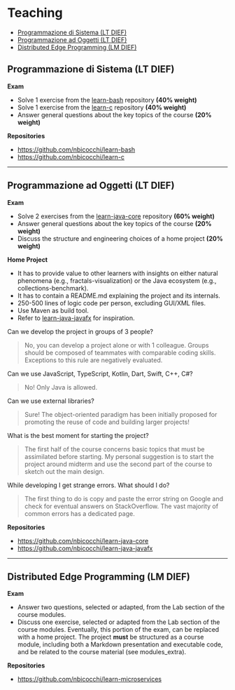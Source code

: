 # Teaching
* [Programmazione di Sistema (LT DIEF)](#programmazione-di-sistema-lt-dief)
* [Programmazione ad Oggetti (LT DIEF)](#programmazione-ad-oggetti-lt-dief)
* [Distributed Edge Programming (LM DIEF)](#distributed-edge-programming-lm-dief)

## Programmazione di Sistema (LT DIEF)

**Exam**

* Solve 1 exercise from the [learn-bash](https://github.com/nbicocchi/learn-bash) repository **(40% weight)**
* Solve 1 exercise from the [learn-c](https://github.com/nbicocchi/learn-c) repository **(40% weight)**
* Answer general questions about the key topics of the course **(20% weight)**

**Repositories**

* https://github.com/nbicocchi/learn-bash
* https://github.com/nbicocchi/learn-c

---

## Programmazione ad Oggetti (LT DIEF)

**Exam**

* Solve 2 exercises from the [learn-java-core](https://github.com/nbicocchi/learn-java-core) repository **(60% weight)**
* Answer general questions about the key topics of the course **(20% weight)**
* Discuss the structure and engineering choices of a home project **(20% weight)**

**Home Project**

* It has to provide value to other learners with insights on either natural phenomena (e.g., fractals-visualization) or the Java ecosystem (e.g., collections-benchmark).
* It has to contain a README.md explaining the project and its internals.
* 250-500 lines of logic code per person, excluding GUI/XML files.
* Use Maven as build tool.
* Refer to [learn-java-javafx](https://github.com/nbicocchi/learn-java-javafx/tree/main/code) for inspiration.

Can we develop the project in groups of 3 people?
> No, you can develop a project alone or with 1 colleague. Groups should be composed of teammates with comparable coding skills. Exceptions to this rule are negatively evaluated.

Can we use JavaScript, TypeScript, Kotlin, Dart, Swift, C++, C#?
> No! Only Java is allowed. 

Can we use external libraries?
> Sure! The object-oriented paradigm has been initially proposed for promoting the reuse of code and building larger projects!

What is the best moment for starting the project?
> The first half of the course concerns basic topics that must be assimilated before starting. My personal suggestion is to start the project around midterm and use the second part of the course to sketch out the main design.

While developing I get strange errors. What should I do?
> The first thing to do is copy and paste the error string on Google and check for eventual answers on StackOverflow. The vast majority of common errors has a dedicated page.

**Repositories**

* https://github.com/nbicocchi/learn-java-core
* https://github.com/nbicocchi/learn-java-javafx

---

## Distributed Edge Programming (LM DIEF)

**Exam**

* Answer two questions, selected or adapted, from the Lab section of the course modules.
* Discuss one exercise, selected or adapted from the Lab section of the course modules. Eventually, this portion of the exam, can be replaced with a home project. The project **must** be structured as a course module, including both a Markdown presentation and executable code, and be related to the course material (see modules_extra).

**Repositories**

* https://github.com/nbicocchi/learn-microservices

